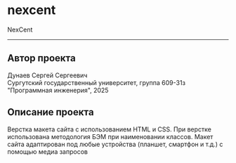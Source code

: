 # nexcent
NexCent
***
## Автор проекта
Дунаев Сергей Сергеевич  
Сургутский государственный университет, группа 609-31з "Программная инженерия", 2025
## Описание проекта
Верстка макета сайта с использованием HTML и CSS. При верстке использована методология БЭМ при наименовании классов. Макет сайта адаптирован под любые устройства (планшет, смартфон и т.д.) с помощью медиа запросов
